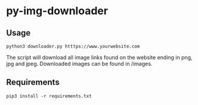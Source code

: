 # py-img-downloader

## Usage

```python3 downloader.py htttps://www.yourwebsite.com```

The script will download all image links found on the website ending in png, jpg and jpeg. Downloaded images can be found in /images.

## Requirements

```pip3 install -r requirements.txt```

